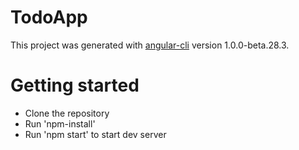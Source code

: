 # TodoApp

This project was generated with [angular-cli](https://github.com/angular/angular-cli) version 1.0.0-beta.28.3.


Getting started 
=====

* Clone the repository
* Run 'npm-install' 
* Run 'npm start' to start dev server
